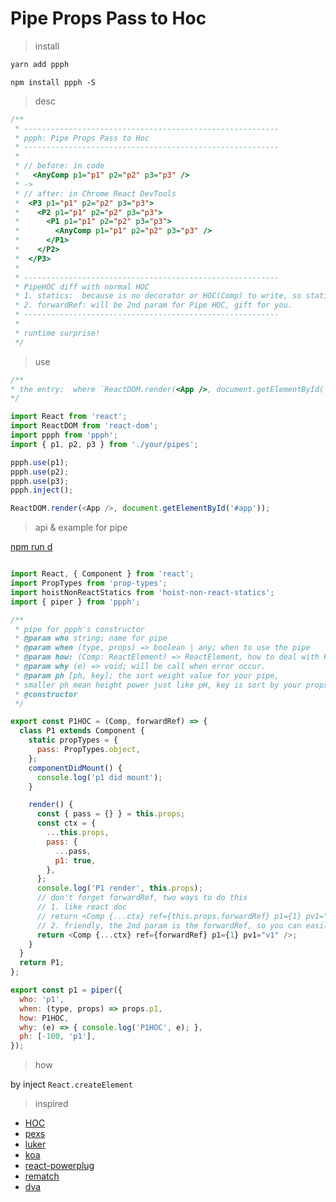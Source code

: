 # **P**ipe **P**rops **P**ass to **H**oc

> install

```bash
yarn add ppph
```

```
npm install ppph -S
```

> desc

```js
/**
 * ---------------------------------------------------------
 * ppph: Pipe Props Pass to Hoc
 * ---------------------------------------------------------
 *
 * // before: in code
 *   <AnyComp p1="p1" p2="p2" p3="p3" />
 * ->
 * // after: in Chrome React DevTools
 *  <P3 p1="p1" p2="p2" p3="p3">
 *    <P2 p1="p1" p2="p2" p3="p3">
 *      <P1 p1="p1" p2="p2" p3="p3">
 *        <AnyComp p1="p1" p2="p2" p3="p3" />
 *      </P1>
 *    </P2>
 *  </P3>
 *
 * ---------------------------------------------------------
 * PipeHOC diff with normal HOC
 * 1. statics:  because is no decorator or HOC(Comp) to write, so statics is no need to hoist
 * 2. forwardRef: will be 2nd param for Pipe HOC, gift for you.
 * ---------------------------------------------------------
 *
 * runtime surprise!
 */
```

> use

```js
/**
* the entry:  where `ReactDOM.render(<App />, document.getElementById('#app'))`
*/

import React from 'react';
import ReactDOM from 'react-dom';
import ppph from 'ppph';
import { p1, p2, p3 } from './your/pipes';

ppph.use(p1);
ppph.use(p2);
ppph.use(p3);
ppph.inject();

ReactDOM.render(<App />, document.getElementById('#app'));
```

> api & example for pipe

[npm run d](./test)

```js

import React, { Component } from 'react';
import PropTypes from 'prop-types';
import hoistNonReactStatics from 'hoist-non-react-statics';
import { piper } from 'ppph';

/**
 * pipe for ppph's constructor
 * @param who string; name for pipe
 * @param when (type, props) => boolean | any; when to use the pipe
 * @param how: (Comp: ReactElement) => ReactElement, how to deal with HOC
 * @param why (e) => void; will be call when error occur.
 * @param ph [ph, key]; the sort weight value for your pipe,
 * smaller ph mean height power just like pH, key is sort by your props write sort, default ph is 7.
 * @constructor
 */

export const P1HOC = (Comp, forwardRef) => {
  class P1 extends Component {
    static propTypes = {
      pass: PropTypes.object,
    };
    componentDidMount() {
      console.log('p1 did mount');
    }

    render() {
      const { pass = {} } = this.props;
      const ctx = {
        ...this.props,
        pass: {
          ...pass,
          p1: true,
        },
      };
      console.log('P1 render', this.props);
      // don't forget forwardRef, two ways to do this
      // 1. like react doc
      // return <Comp {...ctx} ref={this.props.forwardRef} p1={1} pv1="v1" />;
      // 2. friendly, the 2nd param is the forwardRef, so you can easily write by this
      return <Comp {...ctx} ref={forwardRef} p1={1} pv1="v1" />;
    }
  }
  return P1;
};

export const p1 = piper({
  who: 'p1',
  when: (type, props) => props.p1,
  how: P1HOC,
  why: (e) => { console.log('P1HOC', e); },
  ph: [-100, 'p1'],
});

```

> how

by inject `React.createElement`

> inspired

- [HOC](https://reactjs.org/docs/higher-order-components.html)
- [pexs](https://wnpm.corp.bianlifeng.com/package/@wnpm/pexs)
- [luker](https://wnpm.corp.bianlifeng.com/package/@wnpm/lurker)
- [koa](https://github.com/koajs/koa/)
- [react-powerplug](https://github.com/renatorib/react-powerplug)
- [rematch](https://github.com/rematch/rematch)
- [dva](https://github.com/dvajs/dva)
